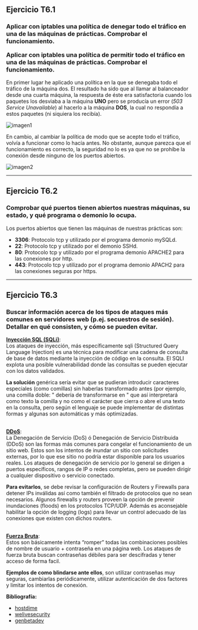<h2><b>Ejercicio T6.1</b></h2>
<h3><b>Aplicar con iptables una política de denegar todo el tráfico en una de las máquinas de prácticas. Comprobar el funcionamiento.

Aplicar con iptables una política de permitir todo el tráfico en una de las máquinas de prácticas. Comprobar el funcionamiento. </b></h3>

En primer lugar he aplicado una política en la que se denegaba todo el tráfico de la máquina dos. El resultado ha sido que al llamar al balanceador desde una cuarta máquina, la respuesta de éste era satisfactoria cuando los paquetes los desviaba a la máquina <b>UNO</b> pero se producía un error (<i>503 Service Unavailable</i>) al hacerlo a la máquina <b>DOS</b>, la cual no respondía a estos paquetes (ni siquiera los recibía).

![imagen1]()


En cambio, al cambiar la política de modo que se acepte todo el tráfico, volvía a funcionar como lo hacía antes. No obstante, aunque parezca que el funcionamiento es correcto, la seguridad no lo es ya que no se prohíbe la conexión desde ninguno de los puertos abiertos.

![imagen2]()

--------------------------------------------------

<h2><b>Ejercicio T6.2</b></h2>
<h3><b>Comprobar qué puertos tienen abiertos nuestras máquinas, su estado, y qué programa o demonio lo ocupa.</b></h3>

Los puertos abiertos que tienen las máquinas de nuestras prácticas son:

- <b>3306</b>: Protocolo tcp y utilizado por el programa demonio mySQLd.
- <b>22</b>: Protocolo tcp y utilizado por el demonio SSHd.
- <b>80</b>: Protocolo tcp y utilizado por el programa demonio APACHE2 para las conexiones por http.
- <b>443</b>: Protocolo tcp y utilizado por el programa demonio APACH2 para las conexiones seguras por https.

--------------------------------------------------

<h2><b>Ejercicio T6.3</b></h2>
<h3><b>Buscar información acerca de los tipos de ataques más comunes en servidores web (p.ej. secuestros de sesión). Detallar en qué consisten, y cómo se pueden evitar.</b></h3>

<u><b>Inyección SQL (SQLi)</b></u>: <br>
Los ataques de inyección, más específicamente sqli (Structured Query Language Injection) es una técnica para modificar una cadena de consulta de base de datos mediante la inyección de código en la consulta. El SQLI explota una posible vulnerabilidad donde las consultas se pueden ejecutar con los datos validados.

<b>La solución</b> genérica sería evitar que se pudieran introducir caracteres especiales (como comillas) sin haberlas transformado antes (por ejemplo, una comilla doble: " debería de transformarse en \" que así interpretará como texto la comilla y no como el carácter que cierra o abre el una texto en la consulta, pero según el lenguaje se puede implementar de distintas formas y algunas son automáticas y más optimizadas.

<br>
<u><b>DDoS</b></u>: <br>
La Denegación de Servicio (DoS) ó Denegación de Servicio Distribuida (DDoS) son las formas más comunes para congelar el funcionamiento de un sitio web. Estos son los intentos de inundar un sitio con solicitudes externas, por lo que ese sitio no podría estar disponible para los usuarios reales. Los ataques de denegación de servicio por lo general se dirigen a puertos específicos, rangos de IP o redes completas, pero se pueden dirigir a cualquier dispositivo o servicio conectado.

<b>Para evitarlos</b>, se debe revisar la configuración de Routers y Firewalls para detener  IPs inválidas así como también el filtrado de protocolos que no sean necesarios. Algunos firewalls y routers proveen la opción de prevenir inundaciones (floods) en los protocolos TCP/UDP. Además es aconsejable habilitar la opción de logging (logs) para llevar un control adecuado de las conexiones que existen con dichos routers.

<br>
<u><b>Fuerza Bruta</b></u>: <br>
Estos son básicamente intenta “romper” todas las combinaciones posibles de nombre de usuario + contraseña en una página web. Los ataques de fuerza bruta buscan contraseñas débiles para ser descifradas y tener acceso de forma facil. 

<b>Ejemplos de como blindarse ante ellos</b>, son utilizar contraseñas muy seguras, cambiarlas periódicamente, utilizar autenticación de dos factores y limitar los intentos de conexión.



<b>Bibliografía:</b>

- [hostdime](http://blog.hostdime.com.co/tipos-de-ataques-mas-comunes-a-sitios-web-y-servidores/)
- [welivesecurity](https://www.welivesecurity.com/la-es/2012/03/28/consejos-ataque-denegacion-servicio/)
- [genbetadev](https://www.genbetadev.com/seguridad-informatica/evita-los-ataques-de-inyeccion-de-sql)